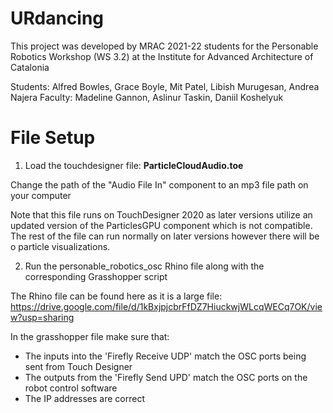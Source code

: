 # URdancing
This project was developed by MRAC 2021-22 students for the Personable Robotics Workshop (WS 3.2) at the Institute for Advanced Architecture of Catalonia

Students: Alfred Bowles, Grace Boyle, Mit Patel, Libish Murugesan, Andrea Najera
Faculty: Madeline Gannon, Aslinur Taskin, Daniil Koshelyuk

# File Setup

1. Load the touchdesigner file: **ParticleCloudAudio.toe**

Change the path of the "Audio File In" component to an mp3 file path on your computer

Note that this file runs on TouchDesigner 2020 as later versions utilize an updated version of the ParticlesGPU component which is not compatible. The rest of the file can run normally on later versions however there will be o particle visualizations.

2. Run the personable_robotics_osc Rhino file along with the corresponding Grasshopper script

The Rhino file can be found here as it is a large file: https://drive.google.com/file/d/1kBxjpjcbrFfDZ7HiuckwjWLcqWECq7OK/view?usp=sharing

In the grasshopper file make sure that:
- The inputs into the 'Firefly Receive UDP' match the OSC ports being sent from Touch Designer
- The outputs from the 'Firefly Send UPD' match the OSC ports on the robot control software
- The IP addresses are correct

